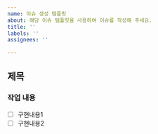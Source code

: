 ```yaml
---
name: 이슈 생성 템플릿
about: 해당 이슈 템플릿을 사용하여 이슈를 작성해 주세요.
title: ''
labels: ''
assignees: ''

---
```


## 제목
### 작업 내용
- [ ] 구현내용1
- [ ] 구현내용2
